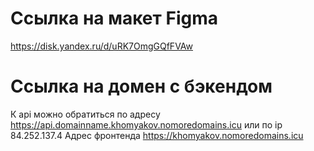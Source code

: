 # Ccылка на макет Figma
https://disk.yandex.ru/d/uRK7OmgGQfFVAw

# Ссылка на домен с бэкендом
К api можно обратиться по адресу https://api.domainname.khomyakov.nomoredomains.icu или по ip 84.252.137.4 Адрес фронтенда https://khomyakov.nomoredomains.icu






